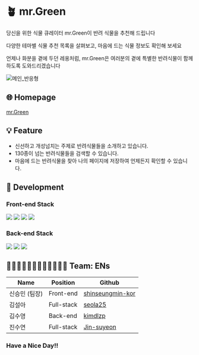 # 🪴 mr.Green

당신을 위한 식물 큐레이터 mr.Green이 반려 식물을 추천해 드립니다<p>
다양한 테마별 식물 추천 목록을 살펴보고, 마음에 드는 식물 정보도 확인해 보세요<p>
언제나 화분을 곁에 두던 레옹처럼, mr.Green은 여러분의 곁에 특별한 반려식물이 함께 하도록 도와드리겠습니다<pr>
 <br/>

![메인_반응형](https://user-images.githubusercontent.com/81850352/137285785-c6a4889d-6bf8-435c-855e-41492e28ebd6.gif)

## 🌐 Homepage

[mr.Green](http://mrgreen-s3.s3-website.ap-northeast-2.amazonaws.com/)

## 💡 Feature

- 신선하고 개성넘치는 주제로 반려식물들을 소개하고 있습니다.
- 130종이 넘는 반려식물들을 검색할 수 있습니다.
- 마음에 드는 반려식물을 찾아 나의 페이지에 저장하여 언제든지 확인할 수 있습니다.

## 🧰 Development

### Front-end Stack

<img src="https://img.shields.io/badge/html-E34F26?style=for-the-badge&logo=html5&logoColor=white"> <img src="https://img.shields.io/badge/css-1572B6?style=for-the-badge&logo=css3&logoColor=white">
<img src="https://img.shields.io/badge/javascript-F7DF1E?style=for-the-badge&logo=javascript&logoColor=black">
<img src="https://img.shields.io/badge/react-61DAFB?style=for-the-badge&logo=react&logoColor=black">

### Back-end Stack

<img src="https://img.shields.io/badge/node.js-228B22?style=for-the-badge&logo=node.js&logoColor=white"> <img src="https://img.shields.io/badge/express-006400?style=for-the-badge&logo=express&logoColor=white">
<img src="https://img.shields.io/badge/json%20web%20tokens-8A2BE2?style=for-the-badge&logo=json%20web%20tokens&logoColor=white">


## 🧑🏻‍💻👩🏻‍💻🧑🏻‍💻👩🏻‍💻 Team: ENs

| Name          | Position  | Github                                                  |
| ------------- | --------- | ------------------------------------------------------- |
| 신승민 (팀장) | Front-end | [shinseungmin-kor](https://github.com/shinseungmin-kor) |
| 김설아        | Full-stack | [seola25](https://github.com/seola25)                   |
| 김수영        | Back-end  | [kimdlzp](https://github.com/kimdlzp)                   |
| 진수연        | Full-stack | [Jin-suyeon](https://github.com/Jin-suyeon)             |

### Have a Nice Day!!
